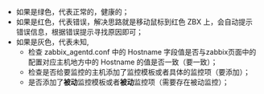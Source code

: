 - 如果是绿色，代表正常的，健康的；
- 如果是红色，代表错误，解决思路就是移动鼠标到红色 ZBX 上，会自动提示错误信息，根据错误提示寻找原因即可；
- 如果是灰色，代表未知,
  - 检查 zabbix_agentd.conf 中的 Hostname 字段值是否与zabbix页面中的配置对应主机地方中的 Hostname 的值是否一致（要一致）；
  - 检查是否给要监控的主机添加了监控模板或者具体的监控项（要添加）；
  - 是否添加了**被动**监控模板或者**被动**监控项（需要存在被动监控）；